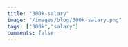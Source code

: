 ```yaml
---
title: "300k-salary"
image: "/images/blog/300k-salary.png"
tags: ["300k","salary"]
comments: false
---
```

